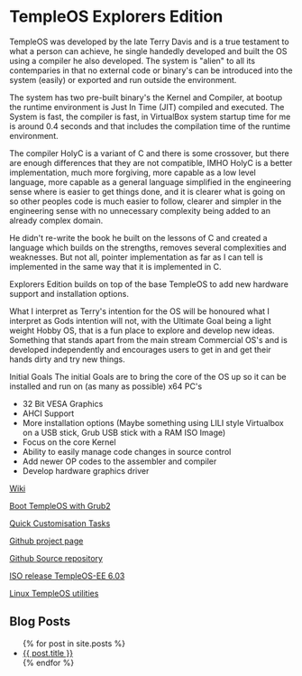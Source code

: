 # TempleOS Explorers Edition

TempleOS was developed by the late Terry Davis and is a true testament to what a person can achieve, he single handedly developed and built the OS using a compiler he also developed. The system is "alien" to all its contemparies in that no external code or binary's can be introduced into the system (easily) or exported and run outside the environment.

The system has two pre-built binary's the Kernel and Compiler, at bootup the runtime environment is Just In Time (JIT) compiled and executed. The System is fast, the compiler is fast, in VirtualBox system startup time for me is around 0.4 seconds and that includes the compilation time of the runtime environment.

The compiler HolyC is a variant of C and there is some crossover, but there are enough differences that they are not compatible, IMHO HolyC is a better implementation, much more forgiving, more capable as a low level language, more capable as a general language simplified in the engineering sense where is easier to get things done, and it is clearer what is going on so other peoples code is much easier to follow, clearer and simpler in the engineering sense with no unnecessary complexity being added to an already complex domain.

He didn't re-write the book he built on the lessons of C and created a language which builds on the strengths, removes several complexities and weaknesses. But not all, pointer implementation as far as I can tell is implemented in the same way that it is implemented in C.

Explorers Edition builds on top of the base TempleOS to add new hardware support and installation options. 

What I interpret as Terry's intention for the OS will be honoured what I interpret as Gods intention will not, with the Ultimate Goal being a light weight Hobby OS, that is a fun place to explore and develop new ideas. Something that stands apart from the main stream Commercial OS's and is developed independently and encourages users to get in and get their hands dirty and try new things.

Initial Goals
The initial Goals are to bring the core of the OS up so it can be installed and run on (as many as possible) x64 PC's

* 32 Bit VESA Graphics
* AHCI Support
* More installation options (Maybe something using LILI style Virtualbox on a USB stick, Grub USB stick with a RAM ISO Image)
* Focus on the core Kernel
* Ability to easily manage code changes in source control
* Add newer OP codes to the assembler and compiler 
* Develop hardware graphics driver

[Wiki](https://github.com/Slapparoo/TempleOS-EE/wiki)

[Boot TempleOS with Grub2](https://github.com/Slapparoo/TempleOS-EE/wiki/Boot-TempleOS-with-Grub2)

[Quick Customisation Tasks](https://github.com/Slapparoo/TempleOS-EE/wiki/Quick-Customisation-Tasks)

[Github project page](https://slapparoo.github.io/TempleOS-EE/)

[Github Source repository](https://github.com/Slapparoo/TempleOS-EE)

[ISO release TempleOS-EE 6.03](https://github.com/Slapparoo/TempleOS-EE/releases/tag/6.03-beta)

[Linux TempleOS utilities](https://github.com/Slapparoo/templeos-utils)

## Blog Posts
<ul>
  {% for post in site.posts %}
    <li>
      <a href="{{ post.url }}">{{ post.title }}</a>
    </li>
  {% endfor %}
</ul>

